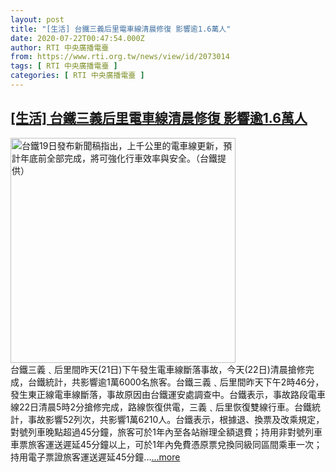 ```yaml
---
layout: post
title: "[生活] 台鐵三義后里電車線清晨修復 影響逾1.6萬人"
date: 2020-07-22T00:47:54.000Z
author: RTI 中央廣播電臺
from: https://www.rti.org.tw/news/view/id/2073014
tags: [ RTI 中央廣播電臺 ]
categories: [ RTI 中央廣播電臺 ]
---
```

<!--1595378874000-->
[[生活] 台鐵三義后里電車線清晨修復 影響逾1.6萬人](https://www.rti.org.tw/news/view/id/2073014)
------

<div>
<img src="https://static.rti.org.tw/assets/thumbnails/2020/01/19/20200119000096M.jpg" width="360" alt="台鐵19日發布新聞稿指出，上千公里的電車線更新，預計年底前全部完成，將可強化行車效率與安全。（台鐵提供）" title="台鐵19日發布新聞稿指出，上千公里的電車線更新，預計年底前全部完成，將可強化行車效率與安全。（台鐵提供）"><br>台鐵三義﹑后里間昨天(21日)下午發生電車線斷落事故，今天(22日)清晨搶修完成，台鐵統計，共影響逾1萬6000名旅客。台鐵三義﹑后里間昨天下午2時46分，發生東正線電車線斷落，事故原因由台鐵運安處調查中。台鐵表示，事故路段電車線22日清晨5時2分搶修完成，路線恢復供電，三義﹑后里恢復雙線行車。台鐵統計，事故影響52列次，共影響1萬6210人。台鐵表示，根據退、換票及改乘規定，對號列車晚點超過45分鐘，旅客可於1年內至各站辦理全額退費；持用非對號列車車票旅客運送遲延45分鐘以上，可於1年內免費憑原票兌換同級同區間乘車一次；持用電子票證旅客運送遲延45分鐘...<a target="_blank" href="https://www.rti.org.tw/news/view/id/2073014">...more</a>
</div>
